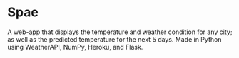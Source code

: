 # Spae
A web-app that displays the temperature and weather condition for any city; as well as the predicted temperature for the next 5 days. Made in Python using WeatherAPI, NumPy, Heroku, and Flask.
